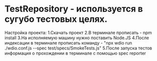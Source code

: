 # TestRepository - используется в сугубо тестовых целях.

Настройка проекта:
1.Скачать проект
2.В терминале прописать - npm install
3.На исполняемую машину нужно поставить Node.JS
4.После индексации в терминале прописать команду - "npx wdio run ./wdio.conf.js --spec test/specs/SmokeTests.js"
5.После запуска тестов информация о прохождении в терминале с помощью spec reporter
